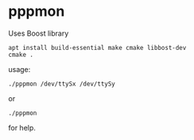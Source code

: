 # pppmon
Uses Boost library
```
apt install build-essential make cmake libbost-dev
cmake .
```
usage: 
```
./pppmon /dev/ttySx /dev/ttySy
```
or
```
./pppmon
```
for help. 
